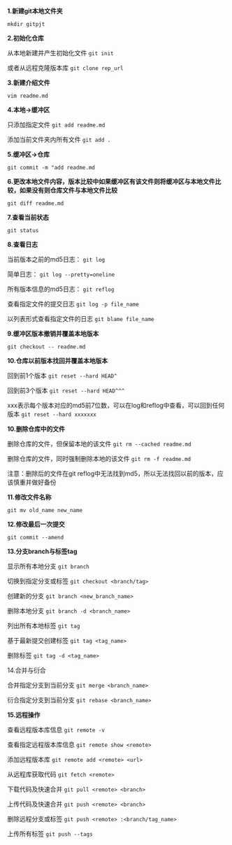 **1.新建git本地文件夹**

`mkdir gitpjt`

**2.初始化仓库**

从本地新建并产生初始化文件
`git init`

或者从远程克隆版本库
`git clone rep_url`

**3.新建介绍文件**

`vim readme.md`

**4.本地->缓冲区**

只添加指定文件
`git add readme.md` 

添加当前文件夹内所有文件
`git add .`

**5.缓冲区->仓库**

`git commit -m "add readme.md`

**6.更改本地文件内容，版本比较中如果缓冲区有该文件则将缓冲区与本地文件比较，如果没有则仓库文件与本地文件比较**

`git diff readme.md`

**7.查看当前状态**

`git status`

**8.查看日志**

当前版本之前的md5日志：
`git log`

简单日志：
`git log --pretty=oneline`

所有版本信息的md5日志：
`git reflog`

查看指定文件的提交日志
`git log -p file_name`

以列表形式查看指定文件的日志
`git blame file_name`

**9.缓冲区版本撤销并覆盖本地版本**

`git checkout -- readme.md`

**10.仓库以前版本找回并覆盖本地版本**

回到前1个版本
`git reset --hard HEAD^` 

回到前3个版本
`git reset --hard HEAD^^^` 

xxx表示每个版本对应的md5前7位数，可以在log和reflog中查看，可以回到任何版本
`git reset --hard xxxxxxx`  

**10.删除仓库中的文件**

删除仓库的文件，但保留本地的该文件
`git rm --cached readme.md` 

删除仓库的文件，同时强制删除本地的该文件
`git rm -f readme.md` 

注意：删除后的文件在git reflog中无法找到md5，所以无法找回以前的版本，应该慎重并做好备份

**11.修改文件名称**

`git mv old_name new_name`

**12.修改最后一次提交**

`git commit --amend`

**13.分支branch与标签tag**

显示所有本地分支
`git branch`

切换到指定分支或标签
`git checkout <branch/tag>`

创建新的分支
`git branch <new_branch_name>`

删除本地分支
`git branch -d <branch_name>`

列出所有本地标签
`git tag`

基于最新提交创建标签
`git tag <tag_name>`

删除标签
`git tag -d <tag_name>`

14.合并与衍合

合并指定分支到当前分支
`git merge <branch_name>`

衍合指定分支到当前分支
`git rebase <branch_name>`

**15.远程操作**

查看远程版本库信息
`git remote -v`

查看指定远程版本库信息
`git remote show <remote>`

添加远程版本库
`git remote add <remote> <url>`

从远程库获取代码
`git fetch <remote>`

下载代码及快速合并
`git pull <remote> <branch>`

上传代码及快速合并
`git push <remote> <branch>`

删除远程分支或标签
`git push <remote> :<branch/tag_name>`

上传所有标签
`git push --tags`
